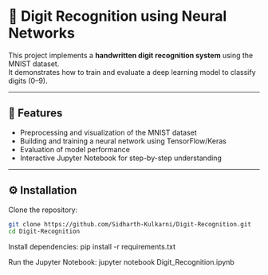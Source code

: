 # 🧮 Digit Recognition using Neural Networks

This project implements a **handwritten digit recognition system** using the MNIST dataset.  
It demonstrates how to train and evaluate a deep learning model to classify digits (0–9).

---

## 📌 Features
- Preprocessing and visualization of the MNIST dataset  
- Building and training a neural network using TensorFlow/Keras  
- Evaluation of model performance  
- Interactive Jupyter Notebook for step-by-step understanding  

---

## ⚙️ Installation

Clone the repository:

```bash
git clone https://github.com/Sidharth-Kulkarni/Digit-Recognition.git
cd Digit-Recognition
```
Install dependencies:
pip install -r requirements.txt

Run the Jupyter Notebook:
jupyter notebook Digit_Recognition.ipynb


